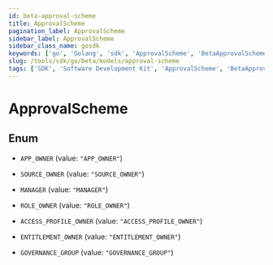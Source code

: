 ```yaml
---
id: beta-approval-scheme
title: ApprovalScheme
pagination_label: ApprovalScheme
sidebar_label: ApprovalScheme
sidebar_class_name: gosdk
keywords: ['go', 'Golang', 'sdk', 'ApprovalScheme', 'BetaApprovalScheme'] 
slug: /tools/sdk/go/beta/models/approval-scheme
tags: ['SDK', 'Software Development Kit', 'ApprovalScheme', 'BetaApprovalScheme']
---
```


# ApprovalScheme

## Enum


* `APP_OWNER` (value: `"APP_OWNER"`)

* `SOURCE_OWNER` (value: `"SOURCE_OWNER"`)

* `MANAGER` (value: `"MANAGER"`)

* `ROLE_OWNER` (value: `"ROLE_OWNER"`)

* `ACCESS_PROFILE_OWNER` (value: `"ACCESS_PROFILE_OWNER"`)

* `ENTITLEMENT_OWNER` (value: `"ENTITLEMENT_OWNER"`)

* `GOVERNANCE_GROUP` (value: `"GOVERNANCE_GROUP"`)


